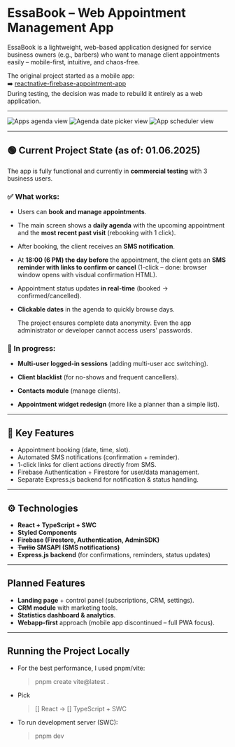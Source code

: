 # EssaBook – Web Appointment Management App

EssaBook is a lightweight, web-based application designed for service business owners (e.g., barbers) who want to manage client appointments easily – mobile-first, intuitive, and chaos-free.

The original project started as a mobile app:  
➡️ [reactnative-firebase-appointment-app](https://github.com/hustlehoff-dev/reactnative-firebase-appointment-app)  
During testing, the decision was made to rebuild it entirely as a web application.

---

![Apps agenda view](image.png)
![Agenda date picker view](image-2.png)
![App scheduler view](image-1.png)

---

## 🟢 Current Project State (as of: 01.06.2025)

The app is fully functional and currently in **commercial testing** with 3 business users.

### ✅ What works:

- Users can **book and manage appointments**.
- The main screen shows a **daily agenda** with the upcoming appointment and the **most recent past visit** (rebooking with 1 click).
- After booking, the client receives an **SMS notification**.
- At **18:00 (6 PM) the day before** the appointment, the client gets an **SMS reminder with links to confirm or cancel** (1-click – done: browser window opens with visdual confirmation HTML).
- Appointment status updates **in real-time** (booked → confirmed/cancelled).
- **Clickable dates** in the agenda to quickly browse days.

  The project ensures complete data anonymity. Even the app administrator or developer cannot access users' passwords.

### 🔧 In progress:

- **Multi-user logged-in sessions** (adding multi-user acc switching).

- **Client blacklist** (for no-shows and frequent cancellers).
- **Contacts module** (manage clients).
- **Appointment widget redesign** (more like a planner than a simple list).

---

## 🔑 Key Features

- Appointment booking (date, time, slot).
- Automated SMS notifications (confirmation + reminder).
- 1-click links for client actions directly from SMS.
- Firebase Authentication + Firestore for user/data management.
- Separate Express.js backend for notification & status handling.

---

## ⚙️ Technologies

- **React + TypeScript + SWC**
- **Styled Components**
- **Firebase (Firestore, Authentication, AdminSDK)**
- **~~Twilio~~ SMSAPI (SMS notifications)**
- **Express.js backend** (for confirmations, reminders, status updates)

---

## Planned Features

- **Landing page** + control panel (subscriptions, CRM, settings).
- **CRM module** with marketing tools.
- **Statistics dashboard & analytics**.
- **Webapp-first** approach (mobile app discontinued – full PWA focus).

---

## Running the Project Locally

- For the best performance, I used pnpm/vite:

  > pnpm create vite@latest .

- Pick

  > [] React ->
  > [] TypeScript + SWC

- To run development server (SWC):
  > pnpm dev
